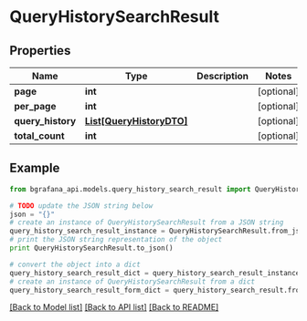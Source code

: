 # QueryHistorySearchResult


## Properties
Name | Type | Description | Notes
------------ | ------------- | ------------- | -------------
**page** | **int** |  | [optional] 
**per_page** | **int** |  | [optional] 
**query_history** | [**List[QueryHistoryDTO]**](QueryHistoryDTO.md) |  | [optional] 
**total_count** | **int** |  | [optional] 

## Example

```python
from bgrafana_api.models.query_history_search_result import QueryHistorySearchResult

# TODO update the JSON string below
json = "{}"
# create an instance of QueryHistorySearchResult from a JSON string
query_history_search_result_instance = QueryHistorySearchResult.from_json(json)
# print the JSON string representation of the object
print QueryHistorySearchResult.to_json()

# convert the object into a dict
query_history_search_result_dict = query_history_search_result_instance.to_dict()
# create an instance of QueryHistorySearchResult from a dict
query_history_search_result_form_dict = query_history_search_result.from_dict(query_history_search_result_dict)
```
[[Back to Model list]](../README.md#documentation-for-models) [[Back to API list]](../README.md#documentation-for-api-endpoints) [[Back to README]](../README.md)


